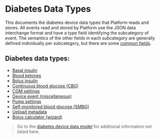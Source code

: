 # Diabetes Data Types

This documents the diabetes device data types that Platform reads and stores. All events read and stored by Platform use the JSON data interchange format and have a type field identifying the subcategory of event. The semantics of the other fields in each subcategory are generally defined individually per subcategory, but there are some [common fields](./common-fields.md).

## Diabetes data types:

* [Basal insulin](./data-types/basal.md)
* [Blood ketones](./data-types/blood-ketones.md)
* [Bolus insulin](./data-types/bolus.md)
* [Continuous blood glucose (CBG)](./data-types/cbg.md) 
* [CGM settings](./data-types/cgm-settings.md)
* [Device event (miscellaneous)](./data-types/device-event.md)
* [Pump settings](./data-types/pump-settings.md)
* [Self-monitored blood glucose (SMBG)](./data-types/pump-settings/smbg.md)
* [Upload metadata](./data-types/pump-settings/upload.md)
* [Bolus calculator (wizard)](./data-types/pump-settings/calculator.md)

<!-- theme: info -->

> Go to the [diabetes device data model](../device-data.md) for additional information not listed here.

